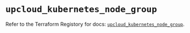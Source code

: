 # `upcloud_kubernetes_node_group`

Refer to the Terraform Registory for docs: [`upcloud_kubernetes_node_group`](https://registry.terraform.io/providers/upcloudltd/upcloud/3.0.3/docs/resources/kubernetes_node_group).
